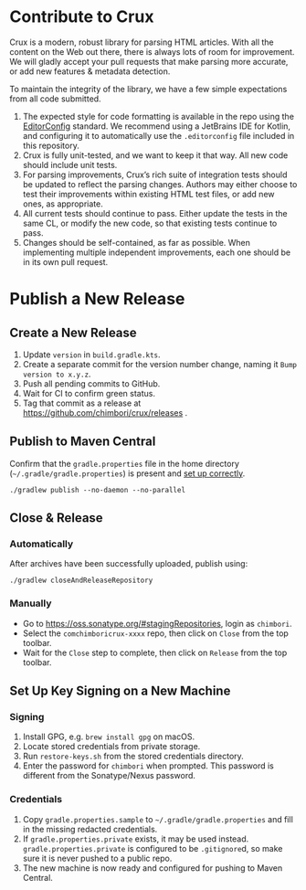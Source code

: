 # Contribute to Crux

Crux is a modern, robust library for parsing HTML articles. With all the content on the Web out
there, there is always lots of room for improvement. We will gladly accept your pull requests that
make parsing more accurate, or add new features & metadata detection.

To maintain the integrity of the library, we have a few simple expectations from all code submitted.

1. The expected style for code formatting is available in the repo using the
   [EditorConfig](https://editorconfig.org/) standard. We recommend using a JetBrains IDE for
   Kotlin, and configuring it to automatically use the `.editorconfig` file included in this
   repository.
1. Crux is fully unit-tested, and we want to keep it that way. All new code should include unit
   tests.
1. For parsing improvements, Crux’s rich suite of integration tests should be updated to reflect
   the parsing changes. Authors may either choose to test their improvements within existing HTML
   test files, or add new ones, as appropriate.
1. All current tests should continue to pass. Either update the tests in the same CL, or modify the
   new code, so that existing tests continue to pass.
1. Changes should be self-contained, as far as possible. When implementing multiple independent
   improvements, each one should be in its own pull request.

# Publish a New Release

## Create a New Release

1. Update `version` in `build.gradle.kts`.
1. Create a separate commit for the version number change, naming it `Bump version to x.y.z`.
1. Push all pending commits to GitHub.
1. Wait for CI to confirm green status.
1. Tag that commit as a release at https://github.com/chimbori/crux/releases .

## Publish to Maven Central

Confirm that the `gradle.properties` file in the home directory (`~/.gradle/gradle.properties`) is present and [set up
correctly](#set-up-key-signing-on-a-new-machine).

  ```shell
  ./gradlew publish --no-daemon --no-parallel
  ```

## Close & Release

### Automatically

After archives have been successfully uploaded, publish using:

  ```shell
  ./gradlew closeAndReleaseRepository
  ```
### Manually

- Go to https://oss.sonatype.org/#stagingRepositories, login as `chimbori`.
- Select the `comchimboricrux-xxxx` repo, then click on `Close` from the top toolbar.
- Wait for the `Close` step to complete, then click on `Release` from the top toolbar.

## Set Up Key Signing on a New Machine

### Signing

1. Install GPG, e.g. `brew install gpg` on macOS.
1. Locate stored credentials from private storage.
1. Run `restore-keys.sh` from the stored credentials directory.
1. Enter the password for `chimbori` when prompted. This password is different from the Sonatype/Nexus password.

### Credentials

1. Copy `gradle.properties.sample` to `~/.gradle/gradle.properties` and fill in the missing redacted credentials.
1. If `gradle.properties.private` exists, it may be used instead. `gradle.properties.private` is configured to be
   `.gitignore`d, so make sure it is never pushed to a public repo.
1. The new machine is now ready and configured for pushing to Maven Central.
